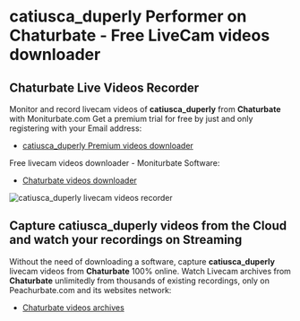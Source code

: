 # catiusca_duperly Performer on Chaturbate - Free LiveCam videos downloader

## Chaturbate Live Videos Recorder

Monitor and record livecam videos of **catiusca_duperly** from **Chaturbate** with Moniturbate.com
Get a premium trial for free by just and only registering with your Email address:
* [catiusca_duperly Premium videos downloader](https://moniturbate.com/request-demo-licence-key.html)

Free livecam videos downloader - Moniturbate Software:
* [Chaturbate videos downloader](https://moniturbate.com/moniturbate-download-software.html)

![catiusca_duperly livecam videos recorder](https://peachurnet.com/templates/moniturbate-software.png)


## Capture catiusca_duperly videos from the Cloud and watch your recordings on Streaming

Without the need of downloading a software, capture **catiusca_duperly** livecam videos from **Chaturbate** 100% online.
Watch Livecam archives from **Chaturbate** unlimitedly from thousands of existing recordings, only on Peachurbate.com and its websites network:
* [Chaturbate videos archives](https://peachurnet.com/)